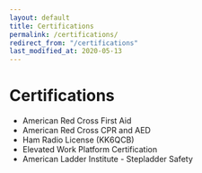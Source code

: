 ```yaml
---
layout: default
title: Certifications
permalink: /certifications/
redirect_from: "/certifications"
last_modified_at: 2020-05-13
---
```


# Certifications
*   American Red Cross First Aid
*   American Red Cross CPR and AED
*   Ham Radio License (KK6QCB)
*   Elevated Work Platform Certification
*   American Ladder Institute - Stepladder Safety
